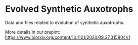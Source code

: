 # Evolved Synthetic Auxotrophs

Data and files related to evolution of synthetic auxotrophs. 

More details in our prepint: https://www.biorxiv.org/content/10.1101/2020.09.27.315804v1
